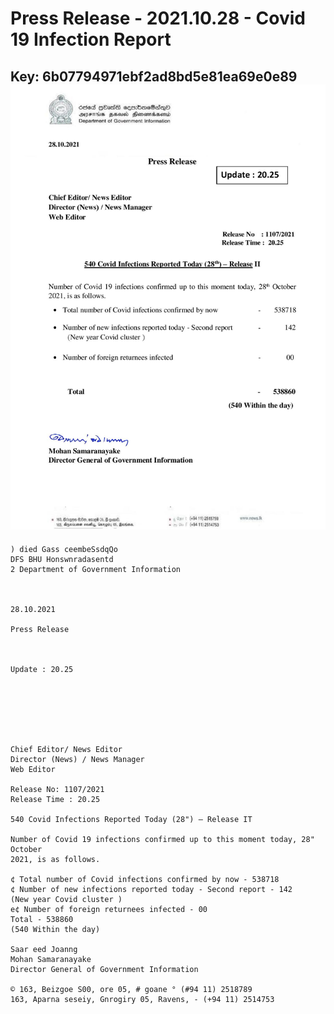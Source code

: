 # Press Release  - 2021.10.28 - Covid 19 Infection Report 
Key: 6b07794971ebf2ad8bd5e81ea69e0e89 
![img](img/6b07794971ebf2ad8bd5e81ea69e0e89.jpg)
---
```
) died Gass ceembeSsdqQo
DFS BHU Honswnradasentd
2 Department of Government Information

   

28.10.2021

Press Release

 

Update : 20.25

 

 

 

Chief Editor/ News Editor
Director (News) / News Manager
Web Editor

Release No: 1107/2021
Release Time : 20.25

540 Covid Infections Reported Today (28") — Release IT

Number of Covid 19 infections confirmed up to this moment today, 28" October
2021, is as follows.

¢ Total number of Covid infections confirmed by now - 538718
¢ Number of new infections reported today - Second report - 142
(New year Covid cluster )
e¢ Number of foreign returnees infected - 00
Total - 538860
(540 Within the day)

Saar eed Joanng
Mohan Samaranayake
Director General of Government Information

© 163, Beizgoe S00, ore 05, # goane ° (#94 11) 2518789
163, Aparna seseiy, Gnrogiry 05, Ravens, - (+94 11) 2514753

```
